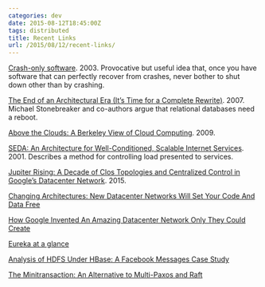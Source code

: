 ```yaml
---
categories: dev
date: 2015-08-12T18:45:00Z
tags: distributed
title: Recent Links
url: /2015/08/12/recent-links/
---
```


[Crash-only software](https://www.usenix.org/legacy/events/hotos03/tech/full_papers/candea/candea.pdf).
2003. Provocative but useful idea that, once you have software that can perfectly recover from crashes,
never bother to shut down other than by crashing.

[The End of an Architectural Era (It’s Time for a Complete Rewrite)](http://nms.csail.mit.edu/~stavros/pubs/hstore.pdf).
2007. Michael Stonebreaker and co-authors argue that relational databases need a reboot.

[Above the Clouds: A Berkeley View of Cloud Computing](https://www.eecs.berkeley.edu/Pubs/TechRpts/2009/EECS-2009-28.pdf).
2009.

[SEDA: An Architecture for Well-Conditioned, Scalable Internet Services](http://www.eecs.harvard.edu/~mdw/papers/seda-sosp01.pdf).
2001. Describes a method for controlling load presented to services.

[Jupiter Rising: A Decade of Clos Topologies and Centralized Control in Google’s Datacenter Network](http://conferences.sigcomm.org/sigcomm/2015/pdf/papers/p183.pdf). 2015.

[Changing Architectures: New Datacenter Networks Will Set Your Code And Data Free](http://highscalability.com/blog/2012/9/4/changing-architectures-new-datacenter-networks-will-set-your.html)

[How Google Invented An Amazing Datacenter Network Only They Could Create](http://highscalability.com/blog/2015/8/10/how-google-invented-an-amazing-datacenter-network-only-they.html/)

[Eureka at a glance](https://github.com/Netflix/eureka/wiki/Eureka-at-a-glance)

[Analysis of HDFS Under HBase: A Facebook Messages Case Study](http://research.cs.wisc.edu/adsl/Publications/fbmessages-fast14.pdf)

[The Minitransaction: An Alternative to Multi-Paxos and Raft](https://forum.treode.com/t/the-minitransaction-an-alternative-to-multi-paxos-and-raft/25)

